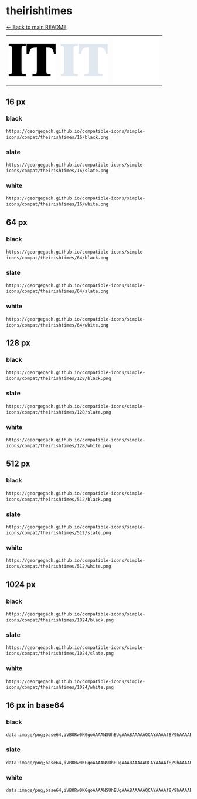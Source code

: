 # theirishtimes

[← Back to main README](../../README.md)

<table><tr>
  <td><img src="./128/black.png" width="128" alt="theirishtimes black icon" /></td>
  <td><img src="./128/slate.png" width="128" alt="theirishtimes slate icon" /></td>
  <td><img src="./128/white.png" width="128" alt="theirishtimes white icon" /></td>
</tr></table>

## 16 px

### black
```
https://georgegach.github.io/compatible-icons/simple-icons/compat/theirishtimes/16/black.png
```

### slate
```
https://georgegach.github.io/compatible-icons/simple-icons/compat/theirishtimes/16/slate.png
```

### white
```
https://georgegach.github.io/compatible-icons/simple-icons/compat/theirishtimes/16/white.png
```

## 64 px

### black
```
https://georgegach.github.io/compatible-icons/simple-icons/compat/theirishtimes/64/black.png
```

### slate
```
https://georgegach.github.io/compatible-icons/simple-icons/compat/theirishtimes/64/slate.png
```

### white
```
https://georgegach.github.io/compatible-icons/simple-icons/compat/theirishtimes/64/white.png
```

## 128 px

### black
```
https://georgegach.github.io/compatible-icons/simple-icons/compat/theirishtimes/128/black.png
```

### slate
```
https://georgegach.github.io/compatible-icons/simple-icons/compat/theirishtimes/128/slate.png
```

### white
```
https://georgegach.github.io/compatible-icons/simple-icons/compat/theirishtimes/128/white.png
```

## 512 px

### black
```
https://georgegach.github.io/compatible-icons/simple-icons/compat/theirishtimes/512/black.png
```

### slate
```
https://georgegach.github.io/compatible-icons/simple-icons/compat/theirishtimes/512/slate.png
```

### white
```
https://georgegach.github.io/compatible-icons/simple-icons/compat/theirishtimes/512/white.png
```

## 1024 px

### black
```
https://georgegach.github.io/compatible-icons/simple-icons/compat/theirishtimes/1024/black.png
```

### slate
```
https://georgegach.github.io/compatible-icons/simple-icons/compat/theirishtimes/1024/slate.png
```

### white
```
https://georgegach.github.io/compatible-icons/simple-icons/compat/theirishtimes/1024/white.png
```

## 16 px in base64

### black
```
data:image/png;base64,iVBORw0KGgoAAAANSUhEUgAAABAAAAAQCAYAAAAf8/9hAAAABmJLR0QA/wD/AP+gvaeTAAAAvElEQVQ4jd3SMUpDQRQF0PPVMjY2FiKuwG0IguAuAkmjdXpXYOFGLLKAlHZCKkMQIakCKZJC+PBT/PdxkGGIVcALw7y5977HY7gcGhVeM/wMPZzvM2SIBZo4E9ziAytMMU/0Fd6SHsLUGfrBrfEU9WOivwd3he+jzEZ13F94Lmz+ifFJwXBd0Drc5zb4E/7pgNzHplyVCsfaIN3gNLgzLLVBgjsMcBHvGlttkDalKD9E/YLLX3qDkZ9QHRA7+mEpBAev3KUAAAAASUVORK5CYII=
```

### slate
```
data:image/png;base64,iVBORw0KGgoAAAANSUhEUgAAABAAAAAQCAYAAAAf8/9hAAAABmJLR0QA/wD/AP+gvaeTAAABG0lEQVQ4jd2QzUpCURSFv3W8BEGgNyK9QhoNg2ZNeoN+hEZNmwY9Qy8RQjTuGSp9gRr2BlFmpCaIBg0K79kNrGsUciGCoDU739577bUP/LXUbA9Ov0KPv5ZpRlI+zSAwi8+RDkARgKEL51zde6sKH5qpg5gGFt9nekg35n1RUuRK0ewRuP54fXyyMJ+tCebM23Epyi0bOkwii4dSPrsaG2tmvLoRtmTeXDAcEWvGwVR1UvSlYthAVg8mNZQL4Ura/eVCuO3SmtL0fwyUAPnht4+VLGFmps81d9fq7Rs+NyaZ3ebjYOPj2Wg/VTDtjN1ceN/p7912nyOAQMpsCq6SOuC9XwdqADK/JakLOhtFAEOVTPxyCbR+dPev6g16jmAU/2eRAQAAAABJRU5ErkJggg==
```

### white
```
data:image/png;base64,iVBORw0KGgoAAAANSUhEUgAAABAAAAAQCAYAAAAf8/9hAAAABmJLR0QA/wD/AP+gvaeTAAAAt0lEQVQ4jd2SMQoCMRBF/4ilvViIJ/AgguAtFGy0tvcEFl7EwgPYCHYLWymLiHYLtoLwbLIYJbvBQgR/k/Df5DMTRvq1DFgF/IOkhqRmNAEYAxee2gA9YA/kQApkHs+BXfGmCEm9gqHzrsDc3aceT5zXAW61QFN3d54kLUpnNztKWtcrCrqx8c1sEOrgI/1pQOhjfc9eSNkiebwPbD1+BkZAS6pYZTObuIClpPYbR9LMzJL4kN/WA/eqrjL1NtBAAAAAAElFTkSuQmCC
```


